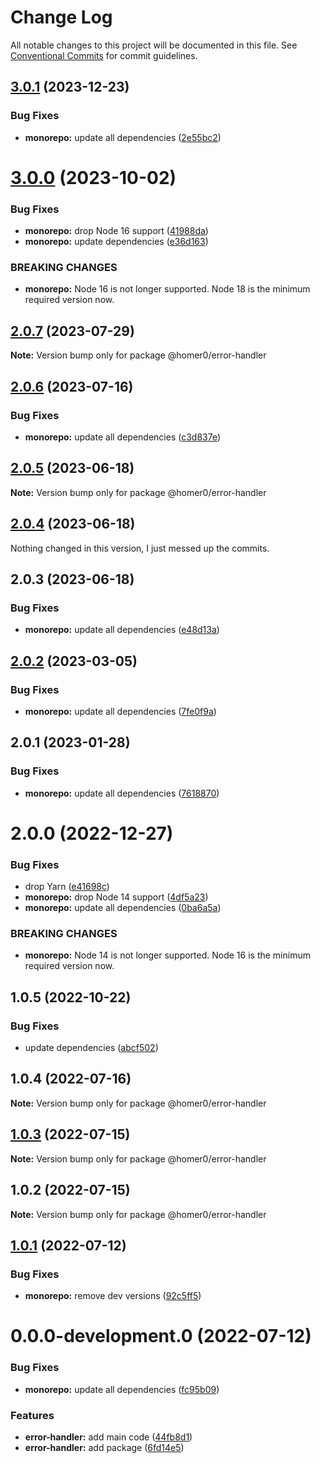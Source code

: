 # Change Log

All notable changes to this project will be documented in this file.
See [Conventional Commits](https://conventionalcommits.org) for commit guidelines.

## [3.0.1](https://github.com/homer0/packages/compare/@homer0/error-handler@3.0.0...@homer0/error-handler@3.0.1) (2023-12-23)

### Bug Fixes

- **monorepo:** update all dependencies ([2e55bc2](https://github.com/homer0/packages/commit/2e55bc20351f39fb52b9555f564102833e168dc1))

# [3.0.0](https://github.com/homer0/packages/compare/@homer0/error-handler@2.0.7...@homer0/error-handler@3.0.0) (2023-10-02)

### Bug Fixes

- **monorepo:** drop Node 16 support ([41988da](https://github.com/homer0/packages/commit/41988da8e3f15a1c2daecfe0d7c9243eb19f9351))
- **monorepo:** update dependencies ([e36d163](https://github.com/homer0/packages/commit/e36d1630c8fc754d9359665100c8a027b15cfb9e))

### BREAKING CHANGES

- **monorepo:** Node 16 is not longer supported. Node 18 is the minimum required version now.

## [2.0.7](https://github.com/homer0/packages/compare/@homer0/error-handler@2.0.6...@homer0/error-handler@2.0.7) (2023-07-29)

**Note:** Version bump only for package @homer0/error-handler

## [2.0.6](https://github.com/homer0/packages/compare/@homer0/error-handler@2.0.5...@homer0/error-handler@2.0.6) (2023-07-16)

### Bug Fixes

- **monorepo:** update all dependencies ([c3d837e](https://github.com/homer0/packages/commit/c3d837e5820d27a27e97322211478d880000c064))

## [2.0.5](https://github.com/homer0/packages/compare/@homer0/error-handler@2.0.4...@homer0/error-handler@2.0.5) (2023-06-18)

**Note:** Version bump only for package @homer0/error-handler

## [2.0.4](https://github.com/homer0/packages/compare/@homer0/error-handler@2.0.2...@homer0/error-handler@2.0.4) (2023-06-18)

Nothing changed in this version, I just messed up the commits.

## 2.0.3 (2023-06-18)

### Bug Fixes

- **monorepo:** update all dependencies ([e48d13a](https://github.com/homer0/packages/commit/e48d13a474ce710f73128a49ca6ad4ac2da23ef0))

## [2.0.2](https://github.com/homer0/packages/compare/@homer0/error-handler@2.0.1...@homer0/error-handler@2.0.2) (2023-03-05)

### Bug Fixes

- **monorepo:** update all dependencies ([7fe0f9a](https://github.com/homer0/packages/commit/7fe0f9a39ec89e9b3fa9530e9332828916f3a108))

## 2.0.1 (2023-01-28)

### Bug Fixes

- **monorepo:** update all dependencies ([7618870](https://github.com/homer0/packages/commit/7618870e6ec4d6f281a79b15f139124875c760b2))

# 2.0.0 (2022-12-27)

### Bug Fixes

- drop Yarn ([e41698c](https://github.com/homer0/packages/commit/e41698c310996d1ca520bd6a9a2220017e1a3d49))
- **monorepo:** drop Node 14 support ([4df5a23](https://github.com/homer0/packages/commit/4df5a23c1c3e5d1632679f4902c0c73113252bc0))
- **monorepo:** update all dependencies ([0ba6a5a](https://github.com/homer0/packages/commit/0ba6a5a68413ab557cce5a5afbd6314e42d86671))

### BREAKING CHANGES

- **monorepo:** Node 14 is not longer supported. Node 16 is the minimum required version now.

## 1.0.5 (2022-10-22)

### Bug Fixes

- update dependencies ([abcf502](https://github.com/homer0/packages/commit/abcf5027fce4cb7d37d9e4cf9aafc1846c7bceb0))

## 1.0.4 (2022-07-16)

**Note:** Version bump only for package @homer0/error-handler

## [1.0.3](https://github.com/homer0/packages/compare/@homer0/error-handler@1.0.2...@homer0/error-handler@1.0.3) (2022-07-15)

**Note:** Version bump only for package @homer0/error-handler

## 1.0.2 (2022-07-15)

**Note:** Version bump only for package @homer0/error-handler

## [1.0.1](https://github.com/homer0/packages/compare/@homer0/error-handler@0.0.0-development.0...@homer0/error-handler@1.0.1) (2022-07-12)

### Bug Fixes

- **monorepo:** remove dev versions ([92c5ff5](https://github.com/homer0/packages/commit/92c5ff5cc9c579879f371c08edbc111b7e1d4319))

# 0.0.0-development.0 (2022-07-12)

### Bug Fixes

- **monorepo:** update all dependencies ([fc95b09](https://github.com/homer0/packages/commit/fc95b096bc4c2976ba5cd9c7354890137b66a3bd))

### Features

- **error-handler:** add main code ([44fb8d1](https://github.com/homer0/packages/commit/44fb8d19298877bb807fd377d42db30b5d49d560))
- **error-handler:** add package ([6fd14e5](https://github.com/homer0/packages/commit/6fd14e5c8e766793841a8aca08d03c61dea449c3))
